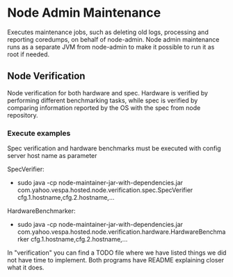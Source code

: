 # Node Admin Maintenance

Executes maintenance jobs, such as deleting old logs, processing and reporting coredumps, on behalf of node-admin. 
Node admin maintenance runs as a separate JVM from node-admin to make it possible to run it as root if needed.

## Node Verification
Node verification for both hardware and spec. Hardware is verified by performing different benchmarking tasks, 
while spec is verified by comparing information reported by the OS with the spec from node repository.

### Execute examples
Spec verification and hardware benchmarks must be executed with config server host name as parameter 

SpecVerifier:
- sudo java -cp node-maintainer-jar-with-dependencies.jar com.yahoo.vespa.hosted.node.verification.spec.SpecVerifier cfg.1.hostname,cfg.2.hostname,...

HardwareBenchmarker:
- sudo java -cp node-maintainer-jar-with-dependencies.jar com.yahoo.vespa.hosted.node.verification.hardware.HardwareBenchmarker cfg.1.hostname,cfg.2.hostname,...

In "verification" you can find a TODO file where we have listed things we did not have time to implement.
Both programs have README explaining closer what it does. 
